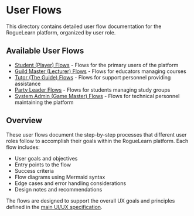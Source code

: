 # User Flows

This directory contains detailed user flow documentation for the RogueLearn platform, organized by user role.

## Available User Flows

- [Student (Player) Flows](./student-flows.md) - Flows for the primary users of the platform
- [Guild Master (Lecturer) Flows](./guild-master-flows.md) - Flows for educators managing courses
- [Tutor (The Guide) Flows](./tutor-flows.md) - Flows for support personnel providing assistance
- [Party Leader Flows](./party-leader-flows.md) - Flows for students managing study groups
- [System Admin (Game Master) Flows](./system-admin-flows.md) - Flows for technical personnel maintaining the platform

## Overview

These user flows document the step-by-step processes that different user roles follow to accomplish their goals within the RogueLearn platform. Each flow includes:

- User goals and objectives
- Entry points to the flow
- Success criteria
- Flow diagrams using Mermaid syntax
- Edge cases and error handling considerations
- Design notes and recommendations

The flows are designed to support the overall UX goals and principles defined in the [main UI/UX specification](../../front-end-spec.md).